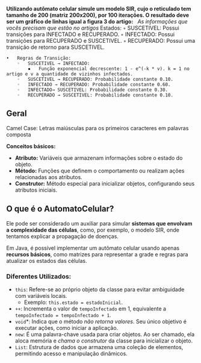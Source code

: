 **Utilizando autômato celular simule um modelo SIR, cujo o reticulado tem tamanho de 200 (matriz 200x200), por 100 iterações. O resultado deve ser um gráfico de linhas igual a figura 3 do artigo:**
 
*As informações que vocês precisam que estão no artigos*
	Estados:
        ◦	SUSCETIVEL: Possui transições para INFECTADO e RECUPERADO.
        ◦	INFECTADO: Possui transições para RECUPERADO e SUSCETIVEL.
        ◦	RECUPERADO: Possui uma transição de retorno para SUSCETIVEL.

	•	Regras de Transição:
        ◦	SUSCETIVEL → INFECTADO:
            ▪	Função exponencial decrescente: 1 - e^(-k * v). k = 1 no artigo e v a quantidade de vizinhos infectados.
        ◦	SUSCETIVEL → RECUPERADO: Probabilidade constante 0.10.
        ◦	INFECTADO → RECUPERADO: Probabilidade constante 0.60.
        ◦	INFECTADO→ SUSCETIVEL: Probabilidade constante 0.30.
        ◦	RECUPERADO → SUSCETIVEL: Probabilidade constante 0.10.

## Geral
Camel Case: Letras maiúsculas para os primeiros caracteres em palavras composta 

**Conceitos básicos:**
- **Atributo:** Variáveis que armazenam informações sobre o estado do objeto.  
- **Método:** Funções que definem o comportamento ou realizam ações relacionadas aos atributos.  
- **Construtor:** Método especial para inicializar objetos, configurando seus atributos iniciais.

## O que é o AutomatoCelular?
Ele pode ser considerado um auxiliar para simular **sistemas que envolvam a complexidade das células**, 
como, por exemplo, o modelo SIR, onde tentamos explicar a propagação de doenças.

Em Java, é possível implementar um autômato celular usando apenas **recursos básicos**, 
como matrizes para representar a grade e regras para atualizar os estados das células.

### Diferentes Utilizados: 
- `this`: Refere-se ao próprio objeto da classe para evitar ambiguidade com variáveis locais.  
  - Exemplo: `this.estado = estadoInicial`.  
- `++`: Incrementa o valor de `tempoInfectado` em 1, equivalente a `tempoInfectado = tempoInfectado + 1`. 
- `void`*: Indica que o método *não retorna valores*. Seu único objetivo é executar ações, como iniciar a aplicação.   
- `new`: É uma palavra-chave usada para criar objetos. Ao ser chamado, ela aloca memória e *chama o construtor* da classe para inicializar o objeto.  
- `List`: Estrutura de dados que armazena uma coleção de elementos, permitindo acesso e manipulação dinâmicos. 

